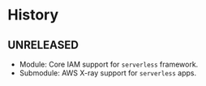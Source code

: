 History
=======

## UNRELEASED

* Module: Core IAM support for `serverless` framework.
* Submodule: AWS X-ray support for `serverless` apps.
